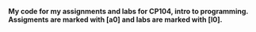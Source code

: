 **My code for my assignments and labs for CP104, intro to programming. Assigments are marked with [a0] and labs are marked with [l0].**
